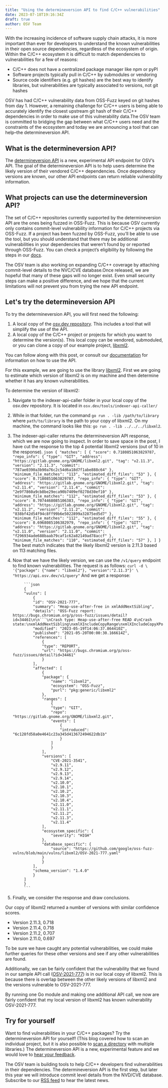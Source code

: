 ```yaml
---
title: "Using the determineversion API to find C/C++ vulnerabilities"
date: 2023-07-18T19:16:34Z
draft: true
author: OSV Team
---
```

With the increasing incidence of software supply chain attacks, it is more important than ever for developers to understand the known vulnerabilities in their open source dependencies, regardless of the ecosystem of origin. Within the C/C++ ecosystem it is difficult to match dependencies to vulnerabilities for a few of reasons:

- C/C++ does not have a centralized package manager like npm or pyPI
- Software projects typically pull in C/C++ by submodules or vendoring
- Source code identifiers (e.g. git hashes) are the best way to identify libraries, but vulnerabilities are typically associated to versions, not git hashes

OSV has had C/C++ vulnerability data from OSS-Fuzz keyed on git hashes from day 1. However, a remaining challenge for C/C++ users is being able to accurately identify the closest upstream git hash of their C/C++ dependencies in order to make use of this vulnerability data.The OSV team is committed to bridging the gap between what C/C++ users need and the constraints of the ecosystem and today we are announcing a tool that can help–the determineversion API. 
<!--more-->

## What is the determineversion API?
The [determineversion API](https://google.github.io/osv.dev/post-v1-determineversion/) is a new, experimental API endpoint for OSV’s API. The goal of the determineversion API is to help users determine the likely version of their vendored C/C++ dependencies. Once dependency versions are known, our other API endpoints can return reliable vulnerability information. 

## What projects can use the determineversion API?
The set of C/C++ repositories currently supported by the determineversion API are the ones being fuzzed in OSS-Fuzz. This is because OSV currently only contains commit-level vulnerability information for C/C++ projects via OSS-Fuzz. If a project has been fuzzed by OSS-Fuzz, you’ll be able to use the tool, but you should understand that there may be additional vulnerabilities in your dependencies that weren’t found by or reported through OSS-Fuzz. You can check a project’s eligibility by following the steps in our [docs](https://google.github.io/osv.dev/post-v1-determineversion/#available-libraries). 

The OSV team is also working on expanding C/C++ coverage by attaching commit-level details to the NVC/CVE database.Once released, we are hopeful that many of these gaps will no longer exist. Even small security steps can make a positive difference, and we hope that the current limitations will not prevent you from trying the new API endpoint. 

## Let's try the determineversion API
To try the determineversion API, you will first need the following:

1. A local copy of the [osv.dev repository](https://github.com/google/osv.dev). This includes a tool that will simplify the use of the API.
2. A local copy of the C/C++ project or projects for which you want to determine the version(s). This local copy can be vendored, submoduled, or you can clone a copy of our example project, [libxml2](https://github.com/GNOME/libxml2).

You can follow along with this post, or consult our [documentation](https://google.github.io/osv.dev/post-v1-determineversion/) for information on how to use the API. 

For this example, we are going to use the library [libxml2](https://github.com/GNOME/libxml2). First we are going to estimate which version of libxml2 is on my machine and then determine whether it has any known vulnerabilities.

To determine the version of libxml2:

1. Navigate to the indexer-api-caller folder in your local copy of the osv.dev repository. It is located in `osv.dev/tools/indexer-api-caller/`
2. While in that folder, run the command `go run . -lib /path/to/library` where `path/to/library` is the path to your copy of libxml2. On my machine, the command looks like this: `go run . -lib ../../../libxml2`. 
3. The indexer-api-caller returns the determineversion API response, which we are now going to inspect. In order to save space in the post, I have cut the response to the top 4 potential libxml2 versions (out of 10 in the response). 
        ```json
        {
        "matches": [
            {
            "score": 0.7180851063829787,
            "repo_info": {
                "type": "GIT",
                "address": "https://gitlab.gnome.org/GNOME/libxml2.git",
                "tag": "v2.11.3",
                "version": "2.11.3",
                "commit": "787ae0390a3b90a76c2c54d6a18d7f1abe888c64"
            },
            "minimum_file_matches": "113",
            "estimated_diff_files": "53"
            },
            {
            "score": 0.7180851063829787,
            "repo_info": {
                "type": "GIT",
                "address": "https://gitlab.gnome.org/GNOME/libxml2.git",
                "tag": "v2.11.4",
                "version": "2.11.4",
                "commit": "2e9f7860a9cb8be29eca90b7409ef0278d30ef10"
            },
            "minimum_file_matches": "112",
            "estimated_diff_files": "53"
            },
            {
            "score": 0.7074468085106383,
            "repo_info": {
                "type": "GIT",
                "address": "https://gitlab.gnome.org/GNOME/libxml2.git",
                "tag": "v2.11.2",
                "version": "2.11.2",
                "commit": "838bf42d54f94c8ff99b6e5022899a32875ed5d7"
            },
            "minimum_file_matches": "112",
            "estimated_diff_files": "55"
            },
            {
            "score": 0.6968085106382979,
            "repo_info": {
                "type": "GIT",
                "address": "https://gitlab.gnome.org/GNOME/libxml2.git",
                "tag": "v2.11.0",
                "version": "2.11.0",
                "commit": "f296934ade688baab79caf1c62a82149ad78accf"
            },
            "minimum_file_matches": "110",
            "estimated_diff_files": "57"
            },
        ]
        }
        ```
        The best match indicates that the likely libxml2 version is 2.11.3 based on 113 matching files. 
4. Now that we have the likely version, we can use the `/v1/query` endpoint to find known vulnerabilities. The request is as follows:
        ```
        curl -d \
        '{"package": {"name": "libxml2"}, "version":"2.11.3"}' \
        "https://api.osv.dev/v1/query"
        ```
        And we get a response:

            ```json
            {
            "vulns": [
                {
                "id": "OSV-2021-777",
                "summary": "Heap-use-after-free in xmlAddNextSibling",
                "details": "OSS-Fuzz report: https://bugs.chromium.org/p/oss-fuzz/issues/detail?id=34461\n\n```\nCrash type: Heap-use-after-free READ 4\nCrash state:\nxmlAddNextSibling\nxmlXIncludeCopyRange\nxmlXIncludeCopyXPointer\n```\n",
                "modified": "2023-05-19T14:06:37.864410Z",
                "published": "2021-05-20T00:00:30.166614Z",
                "references": [
                    {
                    "type": "REPORT",
                    "url": "https://bugs.chromium.org/p/oss-fuzz/issues/detail?id=34461"
                    }
                ],
                "affected": [
                    {
                    "package": {
                        "name": "libxml2",
                        "ecosystem": "OSS-Fuzz",
                        "purl": "pkg:generic/libxml2"
                    },
                    "ranges": [
                        {
                        "type": "GIT",
                        "repo": "https://gitlab.gnome.org/GNOME/libxml2.git",
                        "events": [
                            {
                            "introduced": "6c128fd58a0e4641c23a345d413672494622db1b"
                            }
                        ]
                        }
                    ],
                    "versions": [
                        "CVE-2021-3541",
                        "v2.9.11",
                        "v2.9.12",
                        "v2.9.13",
                        "v2.9.14",
                        "v2.10.0",
                        "v2.10.1",
                        "v2.10.2",
                        "v2.10.3",
                        "v2.10.4",
                        "v2.11.0",
                        "v2.11.1",
                        "v2.11.2",
                        "v2.11.3",
                        "v2.11.4"
                    ],
                    "ecosystem_specific": {
                        "severity": "HIGH"
                    },
                    "database_specific": {
                        "source": "https://github.com/google/oss-fuzz-vulns/blob/main/vulns/libxml2/OSV-2021-777.yaml"
                    }
                    }
                ],
                "schema_version": "1.4.0"
                }
            ]
            }
            ```
5. Finally, we consider the response and draw conclusions. 

Our copy of libxml2 returned a number of versions with similar confidence scores. 
- Version 2.11.3, 0.718
- Version 2.11.4, 0.718
- Version 2.11.2, 0.707
- Version 2.11.0, 0.697

To be sure we have caught any potential vulnerabilities, we could make further queries for these other versions and see if any other vulnerabilities are found. 

Additionally, we can be fairly confident that the vulnerability that we found in our sample API call ([OSV-2021-777](https://osv.dev/vulnerability/OSV-2021-777)) is in our local copy of libxml2. This is because there is overlap between the other likely versions of libxml2 and the versions vulnerable to OSV-2021-777.

By running one Go module and making one additional API call, we now are fairly confident that my local version of libxml2 has known vulnerability OSV-2021-777.


## Try for yourself
Want to find vulnerabilities in your C/C++ packages? Try the determineversion API for yourself! (This blog covered how to scan an individual project, but it is also possible to [scan a directory](https://google.github.io/osv.dev/post-v1-determineversion/#steps-to-use-the-indexer-api-caller) with multiple libraries.) The determineversion API is a new, experimental feature and we would love to [hear your feedback](https://github.com/google/osv.dev/issues/new). 

The OSV team is building tools to help C/C++ developers find vulnerabilities in their dependencies. The determineversion API is the first step, but later this year we will introduce commit level details from the NVD/CVE database. Subscribe to our [RSS feed](https://osv.dev/blog/index.xml) to hear the latest news. 

